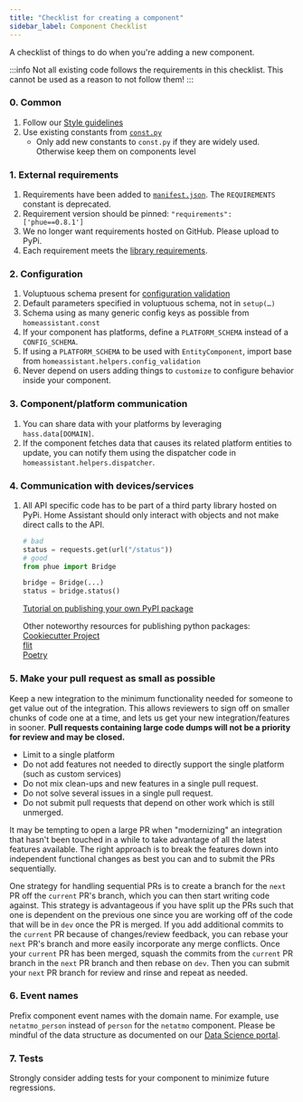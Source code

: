```yaml
---
title: "Checklist for creating a component"
sidebar_label: Component Checklist
---
```


A checklist of things to do when you're adding a new component.

:::info
Not all existing code follows the requirements in this checklist. This cannot be used as a reason to not follow them!
:::

### 0. Common

 1. Follow our [Style guidelines](development_guidelines.md)
 2. Use existing constants from [`const.py`](https://github.com/home-assistant/core/blob/dev/homeassistant/const.py)
    - Only add new constants to `const.py` if they are widely used. Otherwise keep them on components level

### 1. External requirements

 1. Requirements have been added to [`manifest.json`](creating_integration_manifest.md). The `REQUIREMENTS` constant is deprecated.
 2. Requirement version should be pinned: `"requirements": ['phue==0.8.1']`
 3. We no longer want requirements hosted on GitHub. Please upload to PyPi.
 4. Each requirement meets the [library requirements](api_lib_index.md#basic-library-requirements).

### 2. Configuration

1. Voluptuous schema present for [configuration validation](development_validation.md)
2. Default parameters specified in voluptuous schema, not in `setup(…)`
3. Schema using as many generic config keys as possible from `homeassistant.const`
4. If your component has platforms, define a `PLATFORM_SCHEMA` instead of a `CONFIG_SCHEMA`.
5. If using a `PLATFORM_SCHEMA` to be used with `EntityComponent`, import base from `homeassistant.helpers.config_validation`
6. Never depend on users adding things to `customize` to configure behavior inside your component.

### 3. Component/platform communication

1. You can share data with your platforms by leveraging `hass.data[DOMAIN]`.
2. If the component fetches data that causes its related platform entities to update, you can notify them using the dispatcher code in `homeassistant.helpers.dispatcher`.

### 4. Communication with devices/services

1. All API specific code has to be part of a third party library hosted on PyPi. Home Assistant should only interact with objects and not make direct calls to the API.

    ```python
    # bad
    status = requests.get(url("/status"))
    # good
    from phue import Bridge

    bridge = Bridge(...)
    status = bridge.status()
    ```

    [Tutorial on publishing your own PyPI package](https://towardsdatascience.com/how-to-open-source-your-first-python-package-e717444e1da0)
    
    Other noteworthy resources for publishing python packages:  
    [Cookiecutter Project](https://cookiecutter.readthedocs.io/)  
    [flit](https://flit.readthedocs.io/)  
    [Poetry](https://python-poetry.org/)  

### 5. Make your pull request as small as possible

Keep a new integration to the minimum functionality needed for someone to get value out of the integration. This allows reviewers to sign off on smaller chunks of code one at a time, and lets us get your new integration/features in sooner. **Pull requests containing large code dumps will not be a priority for review and may be closed.**

- Limit to a single platform
- Do not add features not needed to directly support the single platform (such as custom services)
- Do not mix clean-ups and new features in a single pull request.
- Do not solve several issues in a single pull request.
- Do not submit pull requests that depend on other work which is still unmerged.

It may be tempting to open a large PR when "modernizing" an integration that hasn't been touched in a while to take advantage of all the latest features available. The right approach is to break the features down into independent functional changes as best you can and to submit the PRs sequentially.

One strategy for handling sequential PRs is to create a branch for the `next` PR off the `current` PR's branch, which you can then start writing code against. This strategy is advantageous if you have split up the PRs such that one is dependent on the previous one since you are working off of the code that will be in `dev` once the PR is merged. If you add additional commits to the `current` PR because of changes/review feedback, you can rebase your `next` PR's branch and more easily incorporate any merge conflicts. Once your `current` PR has been merged, squash the commits from the `current` PR branch in the `next` PR branch and then rebase on `dev`. Then you can submit your `next` PR branch for review and rinse and repeat as needed.

### 6. Event names

Prefix component event names with the domain name. For example, use `netatmo_person` instead of `person` for the `netatmo` component. Please be mindful of the data structure as documented on our [Data Science portal](https://data.home-assistant.io/docs/events/#database-table).

### 7. Tests

Strongly consider adding tests for your component to minimize future regressions.

